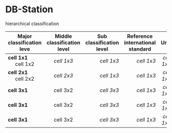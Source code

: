 # DB-Station

hierarchical classification 

|  <center>Major classification leve</center> |  <center>Middle classification level</center> |  <center>Sub classification level</center> |<center>Reference international standard</center> |<center>Unit</center> |<center>File format</center> |<center>etc</center> |
|:--------|:--------:|--------:|--------:|--------:|--------:|--------:|
|**cell 1x1**  <center>cell 1x2 </center> |*cell 1x3* |*cell 1x3* |*cell 1x3* |*cell 1x3* |*cell 1x3* |
|**cell 2x1**  <center>cell 2x2 </center> |*cell 2x3* |*cell 1x3* |*cell 1x3* |*cell 1x3* |*cell 1x3* |
|**cell 3x1** | <center>cell 3x2 </center> |*cell 3x3* |*cell 1x3* |*cell 1x3* |*cell 1x3* |*cell 1x3* |
|**cell 3x1** | <center>cell 3x2 </center> |*cell 3x3* |*cell 1x3* |*cell 1x3* |*cell 1x3* |*cell 1x3* |
|**cell 3x1** | <center>cell 3x2 </center> |*cell 3x3* |*cell 1x3* |*cell 1x3* |*cell 1x3* |*cell 1x3* |


